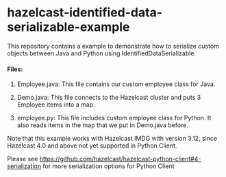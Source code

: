 # hazelcast-identified-data-serializable-example

This repository contains a example to demonstrate how to serialize custom objects between Java and Python using IdentifiedDataSerializable.

#### Files:

1. Employee.java: This file contains our custom employee class for Java.
2. Demo.java: This file connects to the Hazelcast cluster and puts 3 Employee items into a map.

3. employee.py: This file includes custom employee class for Python. It also reads items in the map that we put in Demo.java before.

Note that this example works with Hazelcast IMDG with version 3.12, since Hazelcast 4.0 and above not yet supported in Python Client.

Please see https://github.com/hazelcast/hazelcast-python-client#4-serialization for more serialization options for Python Client 
